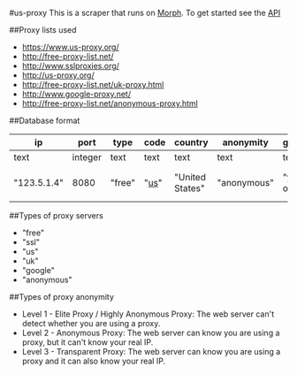 #us-proxy
This is a scraper that runs on [Morph](https://morph.io/CookieMichal/us-proxy). To get started see the [API](https://morph.io/documentation/api?scraper=CookieMichal%2Fus-proxy)

##Proxy lists used
* https://www.us-proxy.org/
* http://free-proxy-list.net/
* http://www.sslproxies.org/
* http://us-proxy.org/
* http://free-proxy-list.net/uk-proxy.html
* http://www.google-proxy.net/
* http://free-proxy-list.net/anonymous-proxy.html

##Database format

| ip          | port    | type   | code    | country         | anonymity   | google        | https         | lastchecked                  |
|-------------|---------|--------|---------|-----------------|-------------|---------------|---------------|------------------------------|
| text        | integer | text   | text    | text            | text        | text          | text          | text                         |
| "123.5.1.4" | 8080    | "free" | "[us]"    | "United States" | "anonymous" | "yes" or "no" | "yes" or "no" | "[2016-03-29T17:34:54.814Z]"   |

##Types of proxy servers
* "free"
* "ssl"
* "us"
* "uk"
* "google"
* "anonymous"

##Types of proxy anonymity
* Level 1 - Elite Proxy / Highly Anonymous Proxy: The web server can't detect whether you are using a proxy.
* Level 2 - Anonymous Proxy: The web server can know you are using a proxy, but it can't know your real IP.
* Level 3 - Transparent Proxy: The web server can know you are using a proxy and it can also know your real IP.

[us]: https://en.wikipedia.org/wiki/ISO_3166-1_alpha-2#Decoding_table
[2016-03-29T17:34:54.814Z]:https://en.wikipedia.org/wiki/ISO_8601

